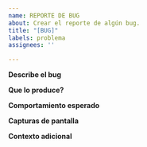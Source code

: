 ```yaml
---
name: REPORTE DE BUG
about: Crear el reporte de algún bug.
title: "[BUG]"
labels: problema
assignees: ''

---
```


**Describe el bug**


**Que lo produce?**

**Comportamiento esperado**

**Capturas de pantalla**


**Contexto adicional**
